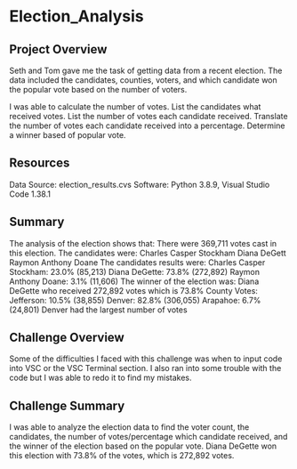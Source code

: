 # Election_Analysis

## Project Overview
Seth and Tom gave me the task of getting data from a recent election. The data included the candidates, counties, voters, and which candidate won the popular vote based on the number of voters.

I was able to calculate the number of votes.
List the candidates what received votes.
List the number of votes each candidate received.
Translate the number of votes each candidate received into a percentage.
Determine a winner based of popular vote.

## Resources
Data Source: election_results.cvs
Software: Python 3.8.9, Visual Studio Code 1.38.1

## Summary
The analysis of the election shows that:
There were 369,711 votes cast in this election.
The candidates were:
  Charles Casper Stockham
  Diana DeGett
  Raymon Anthony Doane
The candidates results were:
  Charles Casper Stockham: 23.0% (85,213)
  Diana DeGette: 73.8% (272,892)
  Raymon Anthony Doane: 3.1% (11,606)
The winner of the election was:
  Diana DeGette who received 272,892 votes which is 73.8%
County Votes:
  Jefferson: 10.5% (38,855)
  Denver: 82.8% (306,055)
  Arapahoe: 6.7% (24,801)
Denver had the largest number of votes
## Challenge Overview
  Some of the difficulties I faced with this challenge was when to input code into VSC or the VSC Terminal section. I also ran into some trouble with the code but I was able to redo it to find my mistakes.

## Challenge Summary
  I was able to analyze the election data to find the voter count, the candidates, the number of votes/percentage which candidate received, and the winner of the election based on the popular vote. Diana DeGette won this election with 73.8% of the votes, which is 272,892 votes.
